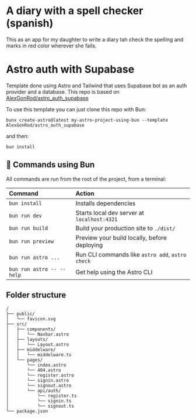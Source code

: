 # A diary with a spell checker (spanish)
This as an app for my daughter to write a diary tah check the spelling and marks in red color wherever she fails.

# Astro auth with Supabase
Template done using Astro and Tailwind that uses Supabase bot as an auth provider and a database.
This repo is based on [AlexGonRod/astro_auth_supabase](https://github.com/AlexGonRod/astro_auth_supabase)


To use this template you can just clone this repo with Bun:
```
bunx create-astro@latest my-astro-project-using-bun --template AlexGonRod/astro_auth_supabase
```
and then:
```
bun install
```

## 🧞 Commands using Bun

All commands are run from the root of the project, from a terminal:

| Command                   | Action                                           |
| :------------------------ | :----------------------------------------------- |
| `bun install`             | Installs dependencies                            |
| `bun run dev`             | Starts local dev server at `localhost:4321`      |
| `bun run build`           | Build your production site to `./dist/`          |
| `bun run preview`         | Preview your build locally, before deploying     |
| `bun run astro ...`       | Run CLI commands like `astro add`, `astro check` |
| `bun run astro -- --help` | Get help using the Astro CLI                     |

## Folder structure
```text
/
├── public/
│   └── favicon.svg
├── src/
│   ├── components/
│   │   └── Navbar.astro
│   ├── layouts/
│   │   └── Layout.astro
│   ├── middelware/
│   │   └── middelware.ts
│   └── pages/
│       └── index.astro
│       └── 404.astro
│       └── register.astro
│       └── signin.astro
│       └── signout.astro
│       └── api/auth/
│           └── register.ts
│           └── signin.ts
│           └── signout.ts
└── package.json
```

